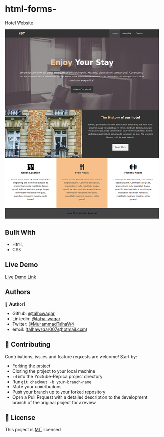# html-forms-
Hotel Website

![screenshot](./images/Screenshot.png)

## Built With

- Html,
- CSS

## Live Demo

[Live Demo Link](https://rawcdn.githack.com/talhawaqar/html-forms-/f9bcf1e47d7e8e0eab351b42f6bb7fded3eb5e64/index.html)

## Authors

👤 **Author1**

- Github: [@talhawaqar](https://github.com/talhawaqar)
- Linkedin: [@talha-waqar](https://www.linkedin.com/in/talha-waqar-977257145/)
- Twitter: [@MuhammadTalhaW4](https://twitter.com/MuhammadTalhaW4)
- email: (talhawaqar007@hotmail.com)

## 🤝 Contributing

Contributions, issues and feature requests are welcome! Start by:

- Forking the project
- Cloning the project to your local machine
- `cd` into the Youtube-Replica project directory
- Run `git checkout -b your-branch-name`
- Make your contributions
- Push your branch up to your forked repository
- Open a Pull Request with a detailed description to the development branch of the original project for a review

## 📝 License

This project is [MIT](https://opensource.org/licenses/MIT) licensed.
